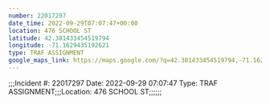 ```yaml
---
number: 22017297
date_time: 2022-09-29T07:07:47+00:00
location: 476 SCHOOL ST
latitude: 42.381433454519794
longitude: -71.1629435192621
type: TRAF ASSIGNMENT
google_maps_link: https://maps.google.com/?q=42.381433454519794,-71.1629435192621
---
```


;;;Incident #: 22017297  Date: 2022-09-29 07:07:47   Type: TRAF ASSIGNMENT;;;Location: 476 SCHOOL ST;;;;;;
